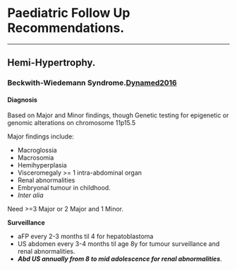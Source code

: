 # Paediatric Follow Up Recommendations. 
--- 

## Hemi-Hypertrophy.

### Beckwith-Wiedemann Syndrome.[Dynamed2016] 
#### Diagnosis  
Based on Major and Minor findings, though Genetic testing for epigenetic or genomic alterations on chromosome 11p15.5  

Major findings include: 
- Macroglossia  
- Macrosomia  
- Hemihyperplasia  
- Visceromegaly >= 1 intra-abdominal organ  
- Renal abnormalities 
- Embryonal tumour in childhood.  
- *Inter alia*
  
Need >=3 Major or 2 Major and 1 Minor. 

**Surveillance** 
- aFP every 2-3 months til 4 for hepatoblastoma
- US abdomen every 3-4 months til age 8y for tumour surveillance and renal abnormalities. 
- ***Abd US annually from 8 to mid adolescence for renal abnormalities***.

[Dynamed2016]:https://www.dynamed.com/condition/beckwith-wiedemann-syndrome#GUID-79D1D23E-2D39-4AC0-A95F-5E1396BE8F5D